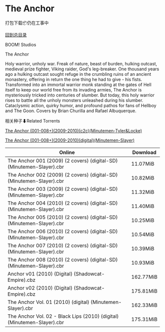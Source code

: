 # The Anchor

打包下载📦仍在工事中

[回到总目录](/Catalogs.md)

BOOM! Studios

The Anchor

Holy warrior, unholy war. Freak of nature, beast of burden, hulking outcast, medieval prize fighter, Viking raider, God's leg-breaker. One thousand years ago a hulking outcast sought refuge in the crumbling ruins of an ancient monastery, offering in return the one thing he had to give - his fists. Transformed into an immortal warrior monk standing at the gates of Hell itself to keep our world free from its invading armies, The Anchor is mysteriously tricked into centuries of slumber. But today, this holy warrior rises to battle all the unholy monsters unleashed during his slumber. Cataclysmic action, quirky humor, and profound pathos for fans of Hellboy and The Goon. Covers by Brian Churilla and Rafael Albuquerque.





相关种子⬇Related Torrents

[The Anchor (001-008+)(2009-2010)(c2c)(Minutemen-Tyler&Locke)](https://github.com/alicewish/markdown/blob/master/torrent/The-Anchor--001-008---2009-2010--c2c--Minutemen-Tyler-Locke.md)

[The Anchor (001-008+)(2009-2010)(digital)(Minutemen-Slayer)](https://github.com/alicewish/markdown/blob/master/torrent/The-Anchor--001-008---2009-2010--digital--Minutemen-Slayer.md)

Online | Download
--- | ---
The Anchor 001 (2009) (2 covers) (digital-SD) (Minutemen-Slayer).cbr | 11.07MiB
The Anchor 002 (2009) (2 covers) (digital-SD) (Minutemen-Slayer).cbr | 10.82MiB
The Anchor 003 (2009) (2 covers) (digital-SD) (Minutemen-Slayer).cbr | 11.32MiB
The Anchor 004 (2010) (2 covers) (digital-SD) (Minutemen-Slayer).cbr | 11.40MiB
The Anchor 005 (2010) (2 covers) (digital-SD) (Minutemen-Slayer).cbr | 10.25MiB
The Anchor 006 (2010) (2 covers) (digital-SD) (Minutemen-Slayer).cbr | 10.54MiB
The Anchor 007 (2010) (2 covers) (digital-SD) (Minutemen-Slayer).cbr | 10.39MiB
The Anchor 008 (2010) (2 covers) (digital-SD) (Minutemen-Slayer).cbr | 10.93MiB
Anchor v01 (2010) (Digital) (Shadowcat-Empire).cbz | 162.77MiB
Anchor v02 (2010) (Digital) (Shadowcat-Empire).cbz | 175.81MiB
The Anchor Vol. 01 (2010) (digital) (Minutemen-Slayer).cbr | 162.33MiB
The Anchor Vol. 02 - Black Lips (2010) (digital) (Minutemen-Slayer).cbr | 175.31MiB